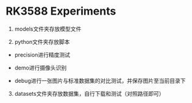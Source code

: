 # RK3588 Experiments

1. models文件夹存放模型文件

2. python文件夹存放脚本

- precision进行精度测试

- demo进行摄像头识别

- debug进行一张图片与标准数据集的对比测试，并保存图片至当前目录下

3. datasets文件夹存放数据集，自行下载和测试（对照路径即可）

